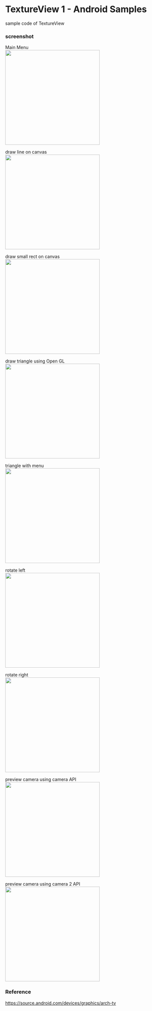 TextureView 1 - Android Samples
===============

sample code of  TextureView <br/>

### screenshot <br/>
Main Menu <br/>
<image src="https://raw.githubusercontent.com/ohwada/Android_Samples/master/TextureView1/screenshot/textureview1_main.png" width="300" /><br/>



draw line on canvas  <br/>
<image src="https://raw.githubusercontent.com/ohwada/Android_Samples/master/TextureView1/screenshot/textureview1_canvas.png" width="300" /><br/>

draw small rect on canvas  <br/>
<image src="https://raw.githubusercontent.com/ohwada/Android_Samples/master/TextureView1/screenshot/textureview1_canvas.png" width="300" /><br/>

draw triangle using Open GL <br/>
<image src="https://raw.githubusercontent.com/ohwada/Android_Samples/master/TextureView1/screenshot/textureview1_gl_triangle.png" width="300" /><br/>

triangle with menu <br/>
<image src="https://raw.githubusercontent.com/ohwada/Android_Samples/master/TextureView1/screenshot/textureview1_gl_menu.png" width="300" /><br/>

rotate left <br/>
<image src="https://raw.githubusercontent.com/ohwada/Android_Samples/master/TextureView1/screenshot/textureview1_triangle_left.png" width="300" /><br/>

rotate right <br/>
<image src="https://raw.githubusercontent.com/ohwada/Android_Samples/master/TextureView1/screenshot/textureview1_triangle_right.png" width="300" /><br/>

preview camera using camera API <br/>
<image src="https://raw.githubusercontent.com/ohwada/Android_Samples/master/TextureView1/screenshot/textureview1_camera_1.png" width="300" /><br/>

preview camera using camera 2 API <br/>
<image src="https://raw.githubusercontent.com/ohwada/Android_Samples/master/TextureView1/screenshot/textureview1_camera_2.png" width="300" /><br/>

### Reference <br/>
https://source.android.com/devices/graphics/arch-tv
